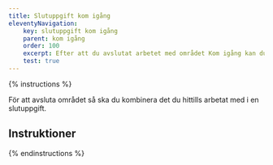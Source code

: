 ```yaml
---
title: Slutuppgift kom igång
eleventyNavigation:
    key: slutuppgift kom igång
    parent: kom igång
    order: 100
    excerpt: Efter att du avslutat arbetet med området Kom igång kan du göra slutuppgiften för att pröva dina kunskaper.
    test: true
---
```


{% instructions %}

För att avsluta området så ska du kombinera det du hittills arbetat med i en slutuppgift.

## Instruktioner

{% endinstructions %}
